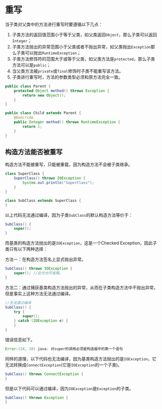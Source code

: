 # 重写

当子类对父类中的方法进行重写时要遵循以下几点：

1. 子类方法的返回值范围小于等于父类，如父类返回`Object`，那么子类可以返回`Integer`；
2. 子类方法抛出的异常范围小于父类或者不抛出异常，如父类抛出`Exception`那么子类可以抛出`RuntimeException`；
3. 子类方法修饰符的范围大于或等于父类，如父类方法是`protected`，那么子类方法可以是`public`；
4. 当父类方法被`private`或`final`修饰时子类不能重写该方法。
5. 子类进行重写时，方法的参数类型必须和原方法完全一致。

```java
public class Parent {
    protected Object method() throws Exception {
        return new Object();
    }
}

public class Child extends Parent {
    @Override
    public Integer method() throws RuntimeException {
        return 1;
    }
}
```

## 构造方法能否被重写

构造方法不能被重写，只能被重载，因为构造方法不会被子类继承。

```java
class SuperClass {
    SuperClass() throws IOException {
        System.out.println("SuperClass");
    }
}

class SubClass extends SuperClass {
}
```

以上代码无法通过编译，因为子类`SubClass`的默认构造方法等价于：

```java
SubClass() {
    super();
}
```

而基类的构造方法抛出的是`IOException`，这是一个Checked Exception，因此子类只有以下两种选择：

方法一：在构造方法签名上显式抛出异常。

```java
SubClass() throws IOException {
    super(); //此句也可省略。
}
```

方法二：通过捕获基类构造方法抛出的异常，从而在子类构造方法中不抛出异常，但是事实上这种方法无法通过编译。

```java
//无法通过编译
SubClass() {
    try {
        super();
    } catch (IOException e) {
    }
}
```

错误信息如下。

```java
Error:(24, 18) java: 对super的调用必须是构造器中的第一个语句
```

同样的道理，以下代码也无法编译，因为基类构造方法抛出的是`IOException`，它无法转换成`ConnectException`(它是`IOException`的一个子类)。

```java
SubClass() throws ConnectException {
}
```

但是以下代码可以通过编译，因为`IOException`是`Exception`的子类。

```java
SubClass() throws Exception {
}
```
